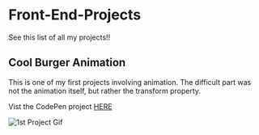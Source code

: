 # Front-End-Projects
See this list of all my projects!!


## Cool Burger Animation
This is one of my first projects involving animation. The difficult part was not the animation itself, but rather the transform property.

Vist the CodePen project [HERE](https://codepen.io/AxelAlinsky/pen/VwrPYLv)

![1st Project Gif](https://media.giphy.com/media/FrWF55GPfu63u1L1rn/giphy.gif)

